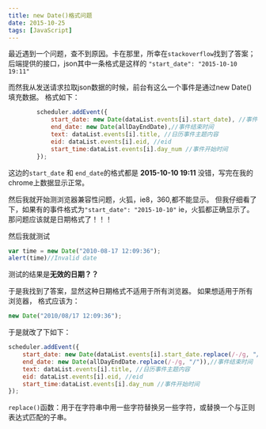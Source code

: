 ```yaml
---
title: new Date()格式问题
date: 2015-10-25
tags: [JavaScript]
---
```


最近遇到一个问题，查不到原因。卡在那里，所幸在`stackoverflow`找到了答案；
后端提供的接口，json其中一条格式是这样的 `"start_date": "2015-10-10 19:11"`

而然我从发送请求拉取json数据的时候，前台有这么一个事件是通过new Date()填充数据。
格式如下：
```js
        scheduler.addEvent({
            start_date: new Date(dataList.events[i].start_date), //事件开始时间
            end_date: new Date(allDayEndDate),//事件结束时间
            text: dataList.events[i].title, //日历事件主题内容
            eid: dataList.events[i].eid, //eid
            start_time:dataList.events[i].day_num //事件开始时间
        });
```
这边的`start_date` 和 `end_date`的格式都是 **2015-10-10 19:11**
没错，写完在我的chrome上数据显示正常。
<!-- more -->
然后我就开始测浏览器兼容性问题，火狐，ie8，360,都不能显示。
但我仔细看了下，如果有的事件格式为`"start_date": "2015-10-10"` ie，火狐都正确显示了。
那问题应该就是日期格式了！！！

然后我就测试
```js
var time = new Date("2010-08-17 12:09:36");
alert(time)//Invalid date
```
测试的结果是**无效的日期？？**

于是我找到了答案，显然这种日期格式不适用于所有浏览器。
如果想适用于所有浏览器，
格式应该为：
```javascript
new Date("2010/08/17 12:09:36");
```

于是就改了下如下：
```js
scheduler.addEvent({
    start_date: new Date(dataList.events[i].start_date.replace(/-/g, "/")), //事件开始时间
    end_date: new Date(allDayEndDate.replace(/-/g, "/")),//事件结束时间
    text: dataList.events[i].title, //日历事件主题内容
    eid: dataList.events[i].eid, //eid
    start_time:dataList.events[i].day_num //事件开始时间
});
```
`replace()`函数：用于在字符串中用一些字符替换另一些字符，或替换一个与正则表达式匹配的子串。
